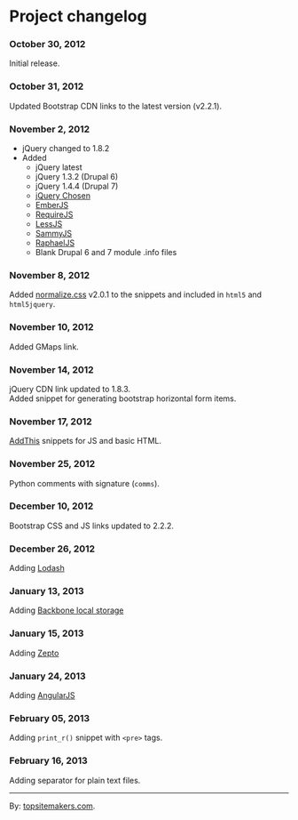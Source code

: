 # Project changelog

### October 30, 2012

Initial release.

### October 31, 2012

Updated Bootstrap CDN links to the latest version (v2.2.1).

### November 2, 2012

- jQuery changed to 1.8.2
- Added
    - jQuery latest
    - jQuery 1.3.2 (Drupal 6)
    - jQuery 1.4.4 (Drupal 7)
    - [jQuery Chosen](http://harvesthq.github.com/chosen)
    - [EmberJS](http://emberjs.com/)
    - [RequireJS](http://requirejs.org/)
    - [LessJS](http://lesscss.org/)
    - [SammyJS](http://sammyjs.org/)
    - [RaphaelJS](http://raphaeljs.com/)
    - Blank Drupal 6 and 7 module .info files

### November 8, 2012

Added [normalize.css](http://necolas.github.com/normalize.css/) v2.0.1 to the snippets and included in `html5` and `html5jquery`.

### November 10, 2012

Added GMaps link.

### November 14, 2012

jQuery CDN link updated to 1.8.3.  
Added snippet for generating bootstrap horizontal form items.

### November 17, 2012

[AddThis](http://www.addthis.com/) snippets for JS and basic HTML.

### November 25, 2012

Python comments with signature (`comms`).

### December 10, 2012

Bootstrap CSS and JS links updated to 2.2.2.

### December 26, 2012

Adding [Lodash](http://lodash.com)

### January 13, 2013

Adding [Backbone local storage](http://documentcloud.github.com/backbone/docs/backbone-localstorage.html)

### January 15, 2013

Adding [Zepto](http://zeptojs.com)

### January 24, 2013

Adding [AngularJS](http://www.angularjs.org)

### February 05, 2013

Adding `print_r()` snippet with `<pre>` tags.

### February 16, 2013

Adding separator for plain text files.

<hr>

By: [topsitemakers.com](http://www.topsitemakers.com).
